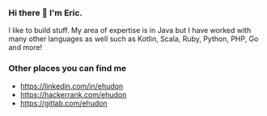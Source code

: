 ### Hi there 👋 I'm Eric. 

I like to build stuff. My area of expertise is in Java but I have worked with many other languages as well such as Kotlin, Scala, Ruby, Python, PHP, Go and more!

### Other places you can find me

- https://linkedin.com/in/ehudon
- https://hackerrank.com/ehudon
- https://gitlab.com/ehudon
